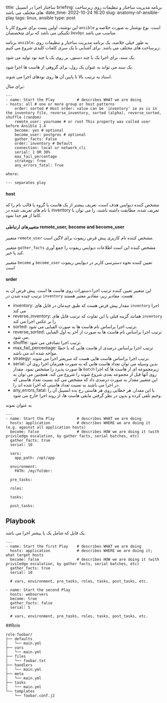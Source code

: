 title: ساختار اجرا در انسیبل
briefing: برنامه مدیریت ساختار و تنظیمات روی زیرساخت های مختلف می باشد.
date_time: 2022-10-24 16:20
slug: anatomy-of-ansible-play
tags: linux, ansible
type: post

این نوشته، اولین پست برای شروع کار با `ansible` است. نوع نوشتار به صورت خلاصه و تکنیکی می باشد که برای متخصصان `DevOps` مناسب می باشد.

برنامه `ansible`، به طور خیلی خلاصه، یک برنامه مدیریت ساختار و تنظیمات روی زیرساخت های مختلف می باشد. برای آشنایی با یک سری کلمات کلیدی شروع می کنیم.

یک سند، برای اجرا یک یا چند دستور، بر روی یک یا چند نود تولید می شود.

یک سند می تواند به عنوان یک رول، برای گروهی از هاست ها اجرا شود.

اسناد به ترتیب بالا تا پایین آن ها روی نودهای اجرا می شوند.


برای مثال: 

    ---
    - name: Start the Play          # describes WHAT we are doing
    - hosts: all # one or more group or host patterns
        order: sorted # Host order: value can be 'inventory' ie as is in the inventory file, reverse_inventory, sorted (alpha), reverse_sorted, shuffle (random)
        remote_user: yourname # or root This property was called user before Ansible 1.4
        become: yes # optional
        become_user: postgres # optional
        gather_facts: False
        order: inventory # Default
        connection: local or network_cli
        serial: 1 OR 30%
        max_fail_percentage
        strategy: free
        any_errors_fatal: True

    where:

    --- separates play

#### host
مشخص کننده دیوایس هدف است. تعریف بیشتر از یک هاست یا گروه یا قالب نام را که با نام های تعریف شده در inventory تعریف شده، مطابقت داشته باشند، را می توان با کاما از هم جدا نمود.

####  متغییرهای ارتباطی remote_user, become and become_user
متغییر `remote_user` مشخص کننده نام کاربری پیش فرض ریموت برای لاگین است.

متغییر `gather_facts` مشخص کننده این است اطلاعات دیوایس ریموت را جمع آوری کند یا خیر.

متغییر `become` و `become_user` تعیین کننده نحوه دسترسی کاربر در دیوایس ریموت است 

#### order
این متغییر تعیین کننده ترتیب اجرا دستورات روی هاست ها است. پیش فرض آن به ترتیب چیده شدن در `inventory` هست. مقادیر زیر، مقادیر معتبر هستند:

 - inventory: مقدار پیش فرض هست که طبق چیدمان در فایل های `inventory` اجرا می کند
 - reverse_inventory: همانند گزینه قبلی یا این تفاوت که ترتیب فایل های `inventory` را بر عکس اجرا می کند 
 - sorted: ترتیب اجرا براساس نام هاست ها به صورت الفبایی می شود.
 - reverse_sorted: ترتیب اجرا براساس نام هاست ها به صورت از آخر به اول الفبایی می شود.
 - shuffle: ترتیب اجرا تصادفی می شود.
 - max_fail_percentage: ترتیب اجرا براساس درصدی از هاست هایی که با خطا مواجه شده اند می باشد. 
 - strategy: ترتیب اجرا براساس هاست هایی هست که سریعتر اجرا می شوند.
 - serial: بدین وسیله می توان تعداد هاست هایی که به صورت همزمان اجرا روی آن ها صورت پذیرد را مشخص نمود. مقدار `batch` 
زیرمجموعه ای از هاست ها که اجرا روی آنها قبل از مجموعه بعدی شروع شوند را شروع می کند. همچنین می توان به این متغییر مقدار 
به صورت درصدی داد که مشخص می کند نسبت تعداد هاستی که در اجرا می باشند به نسبت تعداد هاستی که اجرا شده اند را.
 - any_errors_fatal: با این مقدار، هر خطایی روی هر هاستی رخ بده انسیبل آن را وخیم تلقی کرده 
و بدون در نظر گرفتن مابقی هاست ها، از روند اجرا خارج می شود.

به عنوان نمونه

    ---
    - name: Start the Play          # describes WHAT we are doing
      hosts: application            # describes WHERE we are doing it (e.g. against all application hosts)
      become: false                 # describes HOW we are doing it (with priviledge escalation, by gather facts, serial batches, etc)
      gather_facts: true
      serial: 10

      vars:
        app_path: /opt/app
  
      environment:
        PATH: /my/folder:

      pre_tasks:

      roles:

      tasks:

      post_tasks:


## Playbook 
یک فایل که شامل یک یا بیشتر اجرا می باشد.

    ---
    - name: Start the first Play    # describes WHAT we are doing
      hosts: application            # describes WHERE we are doing it; what target hosts
      become: false                 # describes HOW we are doing it (with priviledge escalation, by gather facts, serial batches, etc)
      gather_facts: true
      serial: 10

      # vars, environment, pre_tasks, roles, tasks, post_tasks, etc.

    - name: Start the second Play
      hosts: webservers
      become: true
      gather_facts: false
      serial: 5

      # vars, environment, pre_tasks, roles, tasks, post_tasks, etc.

##Role

    role-foobar/
    ├── defaults
    │   └── main.yml
    ├── vars
    │   └── main.yml
    ├── files
    |   └── foobar.txt
    ├── handlers
    │   └── main.yml
    ├── meta
    │   └── main.yml
    ├── tasks
    │   └── main.yml
    └── templates
        └── foobar.conf.j2